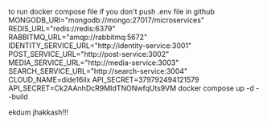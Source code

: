  to run docker compose file
 if you don't push .env file in github
MONGODB_URI="mongodb://mongo:27017/microservices" \
REDIS_URL="redis://redis:6379" \
RABBITMQ_URL="amqp://rabbitmq:5672" \
IDENTITY_SERVICE_URL="http://identity-service:3001" \
POST_SERVICE_URL="http://post-service:3002" \
MEDIA_SERVICE_URL="http://media-service:3003" \
SEARCH_SERVICE_URL="http://search-service:3004" \
CLOUD_NAME=dide16ilx
API_SECRET=379792494121579
API_SECRET=Ck2AAnhDcR9MIdTNONwfqUts9VM
docker compose up -d --build

ekdum jhakkash!!!